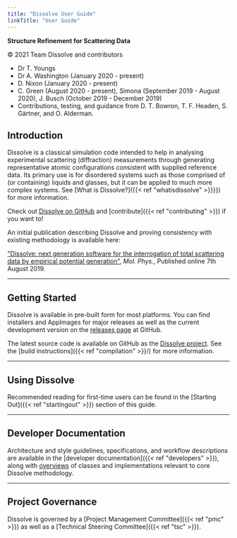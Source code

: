 ```yaml
---
title: "Dissolve User Guide"
linkTitle: "User Guide"
---
```


**Structure Refinement for Scattering Data**

&copy; 2021 Team Dissolve and contributors
- Dr T. Youngs
- Dr A. Washington (January 2020 - present)
- D. Nixon (January 2020 - present)
- C. Green (August 2020 - present), Simona (September 2019 - August 2020), J. Busch (October 2019 - December 2019)
- Contributions, testing, and guidance from D. T. Bowron, T. F. Headen, S. G&auml;rtner, and O. Alderman.

## Introduction

Dissolve is a classical simulation code intended to help in analysing experimental scattering (diffraction) measurements through generating representative atomic configurations consistent with supplied reference data. Its primary use is for disordered systems such as those comprised of (or containing) liquids and glasses, but it can be applied to much more complex systems. See [What is Dissolve?]({{< ref "whatisdissolve" >}}}}) for more information.

Check out [Dissolve on GitHub](https://www.github.com/disorderedmaterials/dissolve) and [contribute]({{< ref "contributing" >}}) if you want to!

An initial publication describing Dissolve and proving consistency with existing methodology is available here:

["Dissolve: next generation software for the interrogation of total scattering data by empirical potential generation"](https://www.tandfonline.com/doi/abs/10.1080/00268976.2019.1651918), _Mol. Phys._, Published online 7th August 2019.

* * *

## Getting Started

Dissolve is available in pre-built form for most platforms. You can find installers and AppImages for major releases as well as the current development version on the [releases page](https://github.com/disorderedmaterials/dissolve/releases) at GitHub.

The latest source code is available on GitHub as the [Dissolve project](https://github.com/disorderedmaterials/dissolve). See the [build instructions]({{< ref "compilation" >}}/) for more information.

* * *

## Using Dissolve

Recommended reading for first-time users can be found in the [Starting Out]({{< ref "startingout" >}}) section of this guide.

* * *

## Developer Documentation

Architecture and style guidelines, specifications, and workflow descriptions are available in the [developer documentation]({{< ref "developers" >}}), along with [overviews](developers/overviews/) of classes and implementations relevant to core Dissolve methodology.

* * *

## Project Governance

Dissolve is governed by a [Project Management Committee]({{< ref "pmc" >}}) as well as a [Technical Steering Committee]({{< ref "tsc" >}}).

